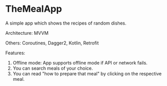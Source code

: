# TheMealApp
A simple app which shows the recipes of random dishes.

Architecture: MVVM 

Others:  Coroutines, Dagger2, Kotlin, Retrofit

Features:
1. Offline mode: App supports offline mode if API or network fails.
2. You can search meals of your choice.
3. You can read "how to prepare that meal" by clicking on the respective meal. 

